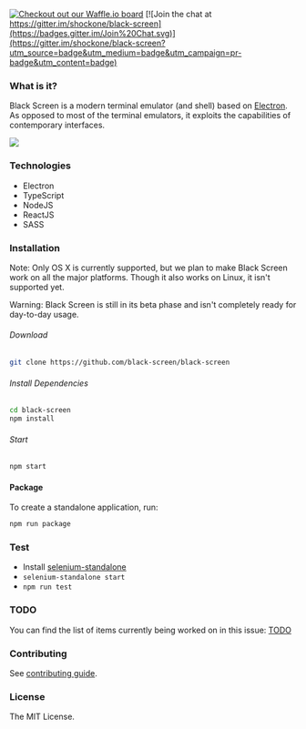[![Checkout out our Waffle.io board](https://badge.waffle.io/black-screen/black-screen.png?label=Ready)](https://waffle.io/black-screen/black-screen)
[![Join the chat at https://gitter.im/shockone/black-screen](https://badges.gitter.im/Join%20Chat.svg)](https://gitter.im/shockone/black-screen?utm_source=badge&utm_medium=badge&utm_campaign=pr-badge&utm_content=badge)

### What is it?

Black Screen is a modern terminal emulator (and shell) based on [Electron](http://electron.atom.io/).
As opposed to most of the terminal emulators, it exploits the capabilities of contemporary interfaces.

![](https://dl.dropboxusercontent.com/spa/dlqheu39w0arg9q/ucvbthot.png)

### Technologies

* Electron
* TypeScript
* NodeJS
* ReactJS
* SASS

### Installation

Note: Only OS X is currently supported, but we plan to make Black Screen work on all the major platforms. Though it also works on Linux, it isn't supported yet.

Warning: Black Screen is still in its beta phase and isn't completely ready for day-to-day usage.

###### Download
```bash
git clone https://github.com/black-screen/black-screen
```
###### Install Dependencies
```bash
cd black-screen
npm install
```
###### Start
```bash
npm start
```

#### Package

To create a standalone application, run:

```bash
npm run package
```

### Test

* Install [selenium-standalone](https://github.com/vvo/selenium-standalone)
* `selenium-standalone start`
* `npm run test`

### TODO

You can find the list of items currently being worked on in this issue: [TODO](https://github.com/shockone/black-screen/issues/58)

### Contributing

See [contributing guide](https://github.com/shockone/black-screen/blob/master/CONTRIBUTING.md).

### License

The MIT License.

